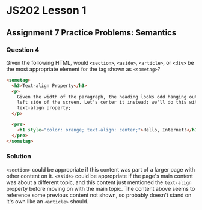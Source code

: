 # JS202 Lesson 1

## Assignment 7 Practice Problems: Semantics

### Question 4

Given the following HTML, would `<section>`, `<aside>`, `<article>`, or `<div>`
be the most appropriate element for the tag shown as `<sometag>`?

```html
<sometag>
  <h3>Text-align Property</h3>
  <p>
    Given the width of the paragraph, the heading looks odd hanging out on the
    left side of the screen. Let's center it instead; we'll do this with the
    text-align property;
  </p>

  <pre>
    <h1 style="color: orange; text-align: center;">Hello, Internet!</h1>
  </pre>
</sometag>
```

### Solution

`<section>` could be appropriate if this content was part of a larger page with
other content on it. `<aside>` could be appropriate if the page's main content
was about a different topic, and this content just mentioned the `text-align`
property before moving on with the main topic. The content above seems to
reference some previous content not shown, so probably doesn't stand on it's own
like an `<article>` should.
